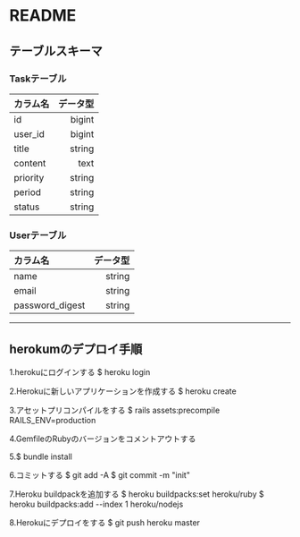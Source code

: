 # README
## テーブルスキーマ
### Taskテーブル
| カラム名 | データ型 |
|:--------|-------:|
| id      | bigint | 
| user_id | bigint | 
| title   | string |
| content | text | 
| priority| string | 
| period  | string | 
| status  | string | 
### Userテーブル
| カラム名 | データ型 |
|:--------|-------:|
| name    | string | 
| email   | string | 
| password_digest  | string |

___
## herokumのデプロイ手順
1.herokuにログインする
$ heroku login

2.Herokuに新しいアプリケーションを作成する
$ heroku create

3.アセットプリコンパイルをする
$ rails assets:precompile RAILS_ENV=production

4.GemfileのRubyのバージョンをコメントアウトする

5.$ bundle install

6.コミットする
$ git add -A
$ git commit -m "init"

7.Heroku buildpackを追加する
$ heroku buildpacks:set heroku/ruby
$ heroku buildpacks:add --index 1 heroku/nodejs

8.Herokuにデプロイをする
$ git push heroku master